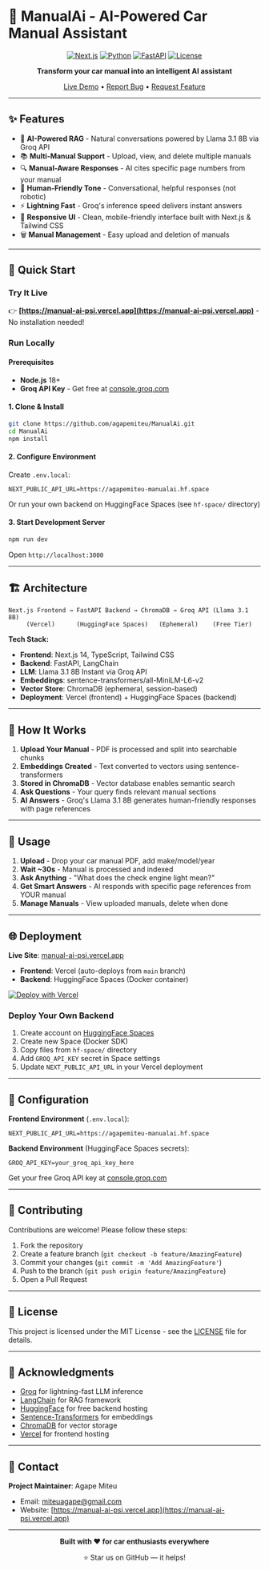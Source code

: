 # 🚗 ManualAi - AI-Powered Car Manual Assistant

<div align="center">
  
[![Next.js](https://img.shields.io/badge/Next.js-14.2-black?style=for-the-badge&logo=next.js)](https://nextjs.org/)
[![Python](https://img.shields.io/badge/Python-3.10+-blue?style=for-the-badge&logo=python)](https://python.org/)
[![FastAPI](https://img.shields.io/badge/FastAPI-0.100+-green?style=for-the-badge&logo=fastapi)](https://fastapi.tiangolo.com/)
[![License](https://img.shields.io/badge/License-MIT-yellow?style=for-the-badge)](LICENSE)

**Transform your car manual into an intelligent AI assistant**

[Live Demo](https://manual-ai-psi.vercel.app) • [Report Bug](https://github.com/agapemiteu/ManualAi/issues) • [Request Feature](https://github.com/agapemiteu/ManualAi/issues)

</div>

---

## ✨ Features

- 🤖 **AI-Powered RAG** - Natural conversations powered by Llama 3.1 8B via Groq API
- 📚 **Multi-Manual Support** - Upload, view, and delete multiple manuals
- 🔍 **Manual-Aware Responses** - AI cites specific page numbers from your manual
- 💬 **Human-Friendly Tone** - Conversational, helpful responses (not robotic)
- ⚡ **Lightning Fast** - Groq's inference speed delivers instant answers
- 📱 **Responsive UI** - Clean, mobile-friendly interface built with Next.js & Tailwind CSS
- 🗑️ **Manual Management** - Easy upload and deletion of manuals

---

## 🚀 Quick Start

### Try It Live

👉 **[https://manual-ai-psi.vercel.app](https://manual-ai-psi.vercel.app)** - No installation needed!

### Run Locally

#### Prerequisites
- **Node.js** 18+
- **Groq API Key** - Get free at [console.groq.com](https://console.groq.com)

#### 1. Clone & Install

```bash
git clone https://github.com/agapemiteu/ManualAi.git
cd ManualAi
npm install
```

#### 2. Configure Environment

Create `.env.local`:

```env
NEXT_PUBLIC_API_URL=https://agapemiteu-manualai.hf.space
```

Or run your own backend on HuggingFace Spaces (see `hf-space/` directory)

#### 3. Start Development Server

```bash
npm run dev
```

Open `http://localhost:3000`

---

## 🏗️ Architecture

```
Next.js Frontend → FastAPI Backend → ChromaDB → Groq API (Llama 3.1 8B)
     (Vercel)      (HuggingFace Spaces)   (Ephemeral)    (Free Tier)
```

**Tech Stack:**
- **Frontend**: Next.js 14, TypeScript, Tailwind CSS
- **Backend**: FastAPI, LangChain
- **LLM**: Llama 3.1 8B Instant via Groq API
- **Embeddings**: sentence-transformers/all-MiniLM-L6-v2
- **Vector Store**: ChromaDB (ephemeral, session-based)
- **Deployment**: Vercel (frontend) + HuggingFace Spaces (backend)

---

## 🧠 How It Works

1. **Upload Your Manual** - PDF is processed and split into searchable chunks
2. **Embeddings Created** - Text converted to vectors using sentence-transformers
3. **Stored in ChromaDB** - Vector database enables semantic search
4. **Ask Questions** - Your query finds relevant manual sections
5. **AI Answers** - Groq's Llama 3.1 8B generates human-friendly responses with page references

---

## 🎯 Usage

1. **Upload** - Drop your car manual PDF, add make/model/year
2. **Wait ~30s** - Manual is processed and indexed
3. **Ask Anything** - "What does the check engine light mean?"
4. **Get Smart Answers** - AI responds with specific page references from YOUR manual
5. **Manage Manuals** - View uploaded manuals, delete when done

---

## 🌐 Deployment

**Live Site**: [manual-ai-psi.vercel.app](https://manual-ai-psi.vercel.app)

- **Frontend**: Vercel (auto-deploys from `main` branch)
- **Backend**: HuggingFace Spaces (Docker container)

[![Deploy with Vercel](https://vercel.com/button)](https://vercel.com/new/clone?repository-url=https://github.com/agapemiteu/ManualAi)

### Deploy Your Own Backend

1. Create account on [HuggingFace Spaces](https://huggingface.co/spaces)
2. Create new Space (Docker SDK)
3. Copy files from `hf-space/` directory
4. Add `GROQ_API_KEY` secret in Space settings
5. Update `NEXT_PUBLIC_API_URL` in your Vercel deployment

---

## 🔧 Configuration

**Frontend Environment** (`.env.local`):
```env
NEXT_PUBLIC_API_URL=https://agapemiteu-manualai.hf.space
```

**Backend Environment** (HuggingFace Spaces secrets):
```env
GROQ_API_KEY=your_groq_api_key_here
```

Get your free Groq API key at [console.groq.com](https://console.groq.com)

---

## 🤝 Contributing

Contributions are welcome! Please follow these steps:

1. Fork the repository
2. Create a feature branch (`git checkout -b feature/AmazingFeature`)
3. Commit your changes (`git commit -m 'Add AmazingFeature'`)
4. Push to the branch (`git push origin feature/AmazingFeature`)
5. Open a Pull Request

---

## 📝 License

This project is licensed under the MIT License - see the [LICENSE](LICENSE) file for details.

---

## 🙏 Acknowledgments

- [Groq](https://groq.com/) for lightning-fast LLM inference
- [LangChain](https://github.com/langchain-ai/langchain) for RAG framework
- [HuggingFace](https://huggingface.co/) for free backend hosting
- [Sentence-Transformers](https://www.sbert.net/) for embeddings
- [ChromaDB](https://www.trychroma.com/) for vector storage
- [Vercel](https://vercel.com/) for frontend hosting

---

## 📧 Contact

**Project Maintainer**: Agape Miteu

- Email: miteuagape@gmail.com
- Website: [https://manual-ai-psi.vercel.app](https://manual-ai-psi.vercel.app)

---

<div align="center">

**Built with ❤️ for car enthusiasts everywhere**

⭐ Star us on GitHub — it helps!

</div>
